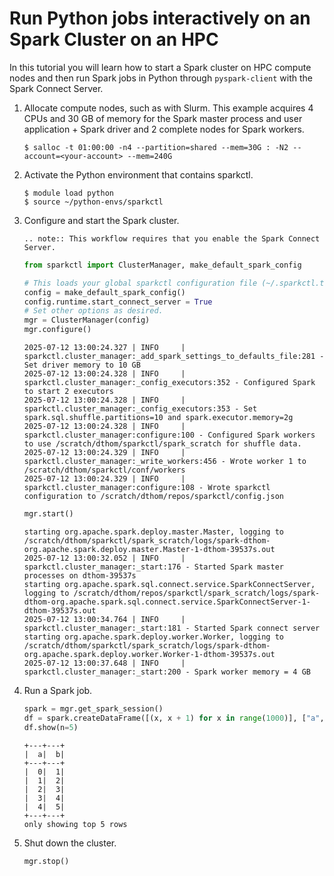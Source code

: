# Run Python jobs interactively on an Spark Cluster on an HPC

In this tutorial you will learn how to start a Spark cluster on HPC compute nodes and then run
Spark jobs in Python through `pyspark-client` with the Spark Connect Server.

1. Allocate compute nodes, such as with Slurm. This example acquires 4 CPUs and 30 GB of memory
   for the Spark master process and user application + Spark driver and 2 complete nodes for Spark
   workers.

   ```console
   $ salloc -t 01:00:00 -n4 --partition=shared --mem=30G : -N2 --account=<your-account> --mem=240G
   ```

2. Activate the Python environment that contains sparkctl.

   ```console
   $ module load python
   $ source ~/python-envs/sparkctl
   ```

3. Configure and start the Spark cluster.

   ```{eval-rst}
   .. note:: This workflow requires that you enable the Spark Connect Server.
   ```
   
   ```python
   from sparkctl import ClusterManager, make_default_spark_config
   
   # This loads your global sparkctl configuration file (~/.sparkctl.toml).
   config = make_default_spark_config()
   config.runtime.start_connect_server = True
   # Set other options as desired.
   mgr = ClusterManager(config)
   mgr.configure()
   ```
   ```console
   2025-07-12 13:00:24.327 | INFO     | sparkctl.cluster_manager:_add_spark_settings_to_defaults_file:281 - Set driver memory to 10 GB
   2025-07-12 13:00:24.328 | INFO     | sparkctl.cluster_manager:_config_executors:352 - Configured Spark to start 2 executors
   2025-07-12 13:00:24.328 | INFO     | sparkctl.cluster_manager:_config_executors:353 - Set spark.sql.shuffle.partitions=10 and spark.executor.memory=2g
   2025-07-12 13:00:24.328 | INFO     | sparkctl.cluster_manager:configure:100 - Configured Spark workers to use /scratch/dthom/sparkctl/spark_scratch for shuffle data.
   2025-07-12 13:00:24.329 | INFO     | sparkctl.cluster_manager:_write_workers:456 - Wrote worker 1 to /scratch/dthom/sparkctl/conf/workers
   2025-07-12 13:00:24.329 | INFO     | sparkctl.cluster_manager:configure:108 - Wrote sparkctl configuration to /scratch/dthom/repos/sparkctl/config.json
   ```
   ```python
   mgr.start()
   ```
   ```console
   starting org.apache.spark.deploy.master.Master, logging to /scratch/dthom/sparkctl/spark_scratch/logs/spark-dthom-org.apache.spark.deploy.master.Master-1-dthom-39537s.out
   2025-07-12 13:00:32.052 | INFO     | sparkctl.cluster_manager:_start:176 - Started Spark master processes on dthom-39537s
   starting org.apache.spark.sql.connect.service.SparkConnectServer, logging to /scratch/dthom/repos/sparkctl/spark_scratch/logs/spark-dthom-org.apache.spark.sql.connect.service.SparkConnectServer-1-dthom-39537s.out
   2025-07-12 13:00:34.764 | INFO     | sparkctl.cluster_manager:_start:181 - Started Spark connect server
   starting org.apache.spark.deploy.worker.Worker, logging to /scratch/dthom/sparkctl/spark_scratch/logs/spark-dthom-org.apache.spark.deploy.worker.Worker-1-dthom-39537s.out
   2025-07-12 13:00:37.648 | INFO     | sparkctl.cluster_manager:_start:200 - Spark worker memory = 4 GB
   ```
   
4. Run a Spark job.

   ```python
   spark = mgr.get_spark_session()
   df = spark.createDataFrame([(x, x + 1) for x in range(1000)], ["a","b"])
   df.show(n=5)
   ```
   ```console
   +---+---+
   |  a|  b|
   +---+---+
   |  0|  1|
   |  1|  2|
   |  2|  3|
   |  3|  4|
   |  4|  5|
   +---+---+
   only showing top 5 rows 
   ```

5. Shut down the cluster.

   ```python
   mgr.stop()
   ```
